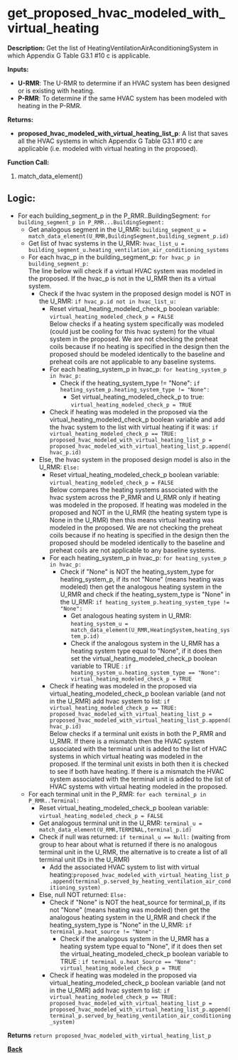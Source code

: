 # get_proposed_hvac_modeled_with_virtual_heating

**Description:** Get the list of HeatingVentilationAirAconditioningSystem in which Appendix G Table G3.1 #10 c is applicable.  

**Inputs:**  
- **U-RMR**: The U-RMR to determine if an HVAC system has been designed or is existing with heating.  
- **P-RMR**: To determine if the same HVAC system has been modeled with heating in the P-RMR.  

**Returns:**  
- **proposed_hvac_modeled_with_virtual_heating_list_p**: A list that saves all the HVAC systems in which Appendix G Table G3.1 #10 c are applicable (i.e. modeled with virtual heating in the proposed).  
 
**Function Call:**   

1. match_data_element()  

## Logic:  
- For each building_segment_p in the P_RMR..BuildingSegment: `for building_segment_p in P_RMR...BuildingSegment:`
    - Get analogous segment in the U_RMR: `building_segment_u = match_data_element(U_RMR,BuildingSegment,building_segment_p.id)`
    - Get list of hvac systems in the U_RMR: `hvac_list_u = building_segment_u.heating_ventilation_air_conditioning_systems`
    - For each hvac_p in the building_segment_p: `for hvac_p in building_segment_p:`    
        The line below will check if a virtual HVAC system was modeled in the proposed. If the hvac_p is not in the U_RMR then its a virtual system.
        - Check if the hvac system in the proposed design model is NOT in the U_RMR: `if hvac_p.id not in hvac_list_u:`
            - Reset virtual_heating_modeled_check_p boolean variable: `virtual_heating_modeled_check_p = FALSE`   
            Below checks if a heating system specifically was modeled (could just be cooling for this hvac system) for the vitual system in the proposed. We are not checking the preheat coils because if no heating is specified in the design then the proposed should be modeled identically to the baseline and preheat coils are not applicable to any baseline systems.
            - For each heating_system_p in hvac_p: `for heating_system_p in hvac_p:`
                - Check if the heating_system_type != "None": `if heating_system_p.heating_system_type != "None":`
                    - Set virtual_heating_modeled_check_p to true: `virtual_heating_modeled_check_p = TRUE`
            - Check if heating was modeled in the proposed via the virtual_heating_modeled_check_p boolean variable and add the hvac system to the list with virtual heating if it was: `if virtual_heating_modeled_check_p == TRUE: proposed_hvac_modeled_with_virtual_heating_list_p = proposed_hvac_modeled_with_virtual_heating_list_p.append(hvac_p.id)`
        - Else, the hvac system in the proposed design model is also in the U_RMR: `Else:`
            - Reset virtual_heating_modeled_check_p boolean variable: `virtual_heating_modeled_check_p = FALSE`   
            Below compares the heating systems associated with the hvac system across the P_RMR and U_RMR only if heating was modeled in the proposed. If heating was modeled in the proposed and NOT in the U_RMR (the heating system type is None in the U_RMR) then this means virtual heating was modeled in the proposed. We are not checking the preheat coils because if no heating is specified in the design then the proposed should be modeled identically to the baseline and preheat coils are not applicable to any baseline systems.
            - For each heating_system_p in hvac_p: `for heating_system_p in hvac_p:`
                - Check if "None" is NOT the heating_system_type for heating_system_p, if its not "None" (means heating was modeled) then get the analogous heating system in the U_RMR and check if the heating_system_type is "None" in the U_RMR: `if heating_system_p.heating_system_type != "None":`
                    - Get analogous heating system in U_RMR: `heating_system_u = match_data_element(U_RMR,HeatingSystem,heating_system_p.id)`
                    - Check if the analogous system in the U_RMR has a heating system type equal to "None", if it does then set the virtual_heating_modeled_check_p boolean variable to TRUE : `if heating_system_u.heating_system_type == "None": virtual_heating_modeled_check_p = TRUE`
            - Check if heating was modeled in the proposed via virtual_heating_modeled_check_p boolean variable (and not in the U_RMR) add hvac system to list: `if virtual_heating_modeled_check_p == TRUE: proposed_hvac_modeled_with_virtual_heating_list_p = proposed_hvac_modeled_with_virtual_heating_list_p.append(hvac_p.id)`   
    Below checks if a terminal unit exists in both the P_RMR and U_RMR. If there is a mismatch then the HVAC system associated with the terminal unit is added to the list of HVAC systems in which virtual heating was modeled in the proposed. If the terminal unit exists in both then it is checked to see if both have heating. If there is a mismatch the HVAC system associated with the terminal unit is added to the list of HVAC systems with virtual heating modeled in the proposed.
    - For each terminal unit in the P_RMR: `for each terminal_p in P_RMR..Terminal:` 
        - Reset virtual_heating_modeled_check_p boolean variable: `virtual_heating_modeled_check_p = FALSE`
        - Get analogous terminal unit in the U_RMR: `terminal_u = match_data_element(U_RMR,TERMINAL,terminal_p.id)`
        - Check if null was returned: `if terminal_u == Null:` (waiting from group to hear about what is returned if there is no analogous terminal unit in the U_RMR, the alternative is to create a list of all terminal unit IDs in the U_RMR)
            - Add the associated HVAC system to list with virtual heating:`proposed_hvac_modeled_with_virtual_heating_list_p.append(terminal_p.served_by_heating_ventilation_air_conditioning_system)`
        - Else, null NOT returned: `Else:`
            - Check if "None" is NOT the heat_source for terminal_p, if its not "None" (means heating was modeled) then get the analogous heating system in the U_RMR and check if the heating_system_type is "None" in the U_RMR: `if terminal_p.heat_source != "None":`
                - Check if the analogous system in the U_RMR has a heating system type equal to "None", if it does then set the virtual_heating_modeled_check_p boolean variable to TRUE : `if terminal_u.heat_Source == "None": virtual_heating_modeled_check_p = TRUE`
            - Check if heating was modeled in the proposed via virtual_heating_modeled_check_p boolean variable (and not in the U_RMR) add hvac system to list: `if virtual_heating_modeled_check_p == TRUE: proposed_hvac_modeled_with_virtual_heating_list_p = proposed_hvac_modeled_with_virtual_heating_list_p.append(terminal_p.served_by_heating_ventilation_air_conditioning_system)`  

 **Returns** `return proposed_hvac_modeled_with_virtual_heating_list_p`  

**[Back](../_toc.md)**